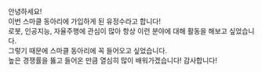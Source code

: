 안녕하세요!        
이번 스마클 동아리에 가입하게 된 유정수라고 합니다!        
로봇, 인공지능, 자율주행에 관심이 많아 항상 이런 분야에 대해 활동을 해보고 싶었습니다.        
그렇기 때문에 스마클 동아리에 꼭 들어오고 싶었습니다.       
높은 경쟁률을 뚫고 들어온 만큼 열심히 많이 배워가겠습니다! 감사합니다!        
